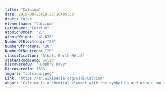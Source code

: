 ```yaml
---
title: "Calcium"
date: 2019-08-25T18:25:16+05:30
draft: false
elementname: "Calcium"
LatinName: "Calcium"
atomicnumber: "20"
AtomicWeight: "40.078"
NumberOfElectrons: "20"
NumberOfProtons: "20"
NumberOfNeutrons: "20" 
classification: "Alkali-Earth-Metal"
stateAtRoomTemp: Solid
DiscoveredBy: "Humphry Davy" 
DiscoveredIn: 1808
imgurl: "calcium.jpeg"
Link: "https://en.wikipedia.org/wiki/Calcium"
about: "Calcium is a chemical element with the symbol Ca and atomic number 20. As an alkaline earth metal, calcium is a reactive metal that forms a dark oxide-nitride layer when exposed to air. Its physical and chemical properties are most similar to its heavier homologues strontium and barium. It is the fifth most abundant element in Earth's crust and the third most abundant metal, after iron and aluminium. The most common calcium compound on Earth is calcium carbonate, found in limestone and the fossilised remnants of early sea life; gypsum, anhydrite, fluorite, and apatite are also sources of calcium. The name derives from Latin calx 'lime', which was obtained from heating limestone."
---
```


